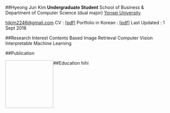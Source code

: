 ##Hyeong Jun Kim
**Undergraduate Student**
School of Business &
Department of Computer Science (dual major)
[Yonsei University](http://www.yonsei.ac.kr/en_sc/)

hjkim2246@gmail.com
CV : [[pdf]](http://218.237.184.111/)
Portfolio in Korean : [[pdf]](http://218.237.184.111/hyeongjun/HyeongJun_portfolio.pdf)
Last Updated : 1 Sept 2018

##Research Interest
Contents Based Image Retrieval
Computer Vision
Interpretable Machine Learning

##Publication


##Education
<img width="150" height="150" style="float:left;"/>hihi